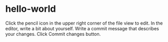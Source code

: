 # hello-world
Click the
pencil icon in the upper right corner of the file view to edit.
In the editor, write a bit about yourself.
Write a commit message that describes your changes.
Click Commit changes button.
